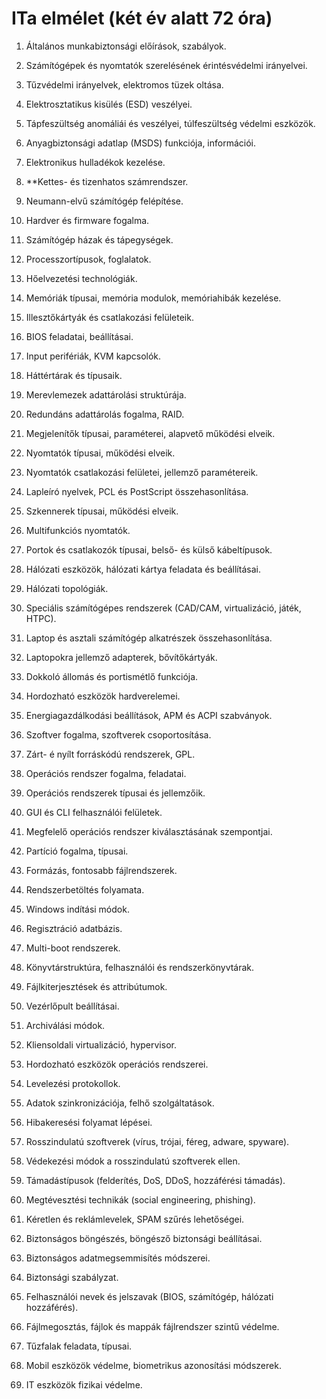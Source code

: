 # ITa elmélet (két év alatt 72 óra)

1. Általános munkabiztonsági előírások, szabályok.
1. Számítógépek és nyomtatók szerelésének érintésvédelmi irányelvei.
1. Tűzvédelmi irányelvek, elektromos tüzek oltása.
1. Elektrosztatikus kisülés (ESD) veszélyei.
1. Tápfeszültség anomáliái és veszélyei, túlfeszültség védelmi eszközök.
1. Anyagbiztonsági adatlap (MSDS) funkciója, információi.
1. Elektronikus hulladékok kezelése.
1. **Kettes- és tizenhatos számrendszer.
1. Neumann-elvű számítógép felépítése.
1. Hardver és firmware fogalma.
1. Számítógép házak és tápegységek.
1. Processzortípusok, foglalatok.
1. Hőelvezetési technológiák.
1. Memóriák típusai, memória modulok, memóriahibák kezelése.
1. Illesztőkártyák és csatlakozási felületeik.
1. BIOS feladatai, beállításai.
1. Input perifériák, KVM kapcsolók.
1. Háttértárak és típusaik.
1. Merevlemezek adattárolási struktúrája.
1. Redundáns adattárolás fogalma, RAID.
1. Megjelenítők típusai, paraméterei, alapvető működési elveik.
1. Nyomtatók típusai, működési elveik.
1. Nyomtatók csatlakozási felületei, jellemző paramétereik.
1. Lapleíró nyelvek, PCL és PostScript összehasonlítása.
1. Szkennerek típusai, működési elveik.
1. Multifunkciós nyomtatók.
1. Portok és csatlakozók típusai, belső- és külső kábeltípusok.
1. Hálózati eszközök, hálózati kártya feladata és beállításai.
1. Hálózati topológiák.
1. Speciális számítógépes rendszerek (CAD/CAM, virtualizáció, játék, HTPC).
1. Laptop és asztali számítógép alkatrészek összehasonlítása.
1. Laptopokra jellemző adapterek, bővítőkártyák.
1. Dokkoló állomás és portismétlő funkciója.
1. Hordozható eszközök hardverelemei.
1. Energiagazdálkodási beállítások, APM és ACPI szabványok.


1. Szoftver fogalma, szoftverek csoportosítása.
1. Zárt- é nyílt forráskódú rendszerek, GPL.
1. Operációs rendszer fogalma, feladatai.
1. Operációs rendszerek típusai és jellemzőik.
1. GUI és CLI felhasználói felületek.
1. Megfelelő operációs rendszer kiválasztásának szempontjai.
1. Partíció fogalma, típusai.
1. Formázás, fontosabb fájlrendszerek.
1. Rendszerbetöltés folyamata.
1. Windows indítási módok.
1. Regisztráció adatbázis.
1. Multi-boot rendszerek.
1. Könyvtárstruktúra, felhasználói és rendszerkönyvtárak.
1. Fájlkiterjesztések és attribútumok.
1. Vezérlőpult beállításai.
1. Archiválási módok.
1. Kliensoldali virtualizáció, hypervisor.
1. Hordozható eszközök operációs rendszerei.
1. Levelezési protokollok.
1. Adatok szinkronizációja, felhő szolgáltatások.
1. Hibakeresési folyamat lépései.

1. Rosszindulatú szoftverek (vírus, trójai, féreg, adware, spyware).
1. Védekezési módok a rosszindulatú szoftverek ellen.
1. Támadástípusok (felderítés, DoS, DDoS, hozzáférési támadás).
1. Megtévesztési technikák (social engineering, phishing).
1. Kéretlen és reklámlevelek, SPAM szűrés lehetőségei.
1. Biztonságos böngészés, böngésző biztonsági beállításai.
1. Biztonságos adatmegsemmisítés módszerei.
1. Biztonsági szabályzat.
1. Felhasználói nevek és jelszavak (BIOS, számítógép, hálózati hozzáférés).
1. Fájlmegosztás, fájlok és mappák fájlrendszer szintű védelme.
1. Tűzfalak feladata, típusai.
1. Mobil eszközök védelme, biometrikus azonosítási módszerek.
1. IT eszközök fizikai védelme.
